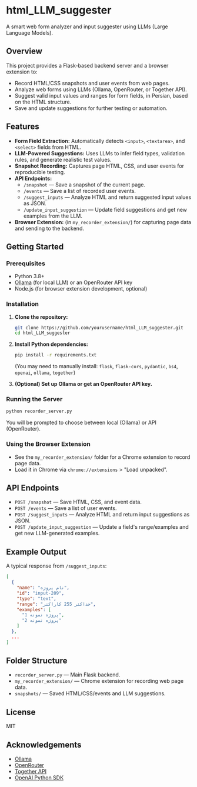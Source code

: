 # html_LLM_suggester

A smart web form analyzer and input suggester using LLMs (Large Language Models).

## Overview
This project provides a Flask-based backend server and a browser extension to:
- Record HTML/CSS snapshots and user events from web pages.
- Analyze web forms using LLMs (Ollama, OpenRouter, or Together API).
- Suggest valid input values and ranges for form fields, in Persian, based on the HTML structure.
- Save and update suggestions for further testing or automation.

## Features
- **Form Field Extraction:** Automatically detects `<input>`, `<textarea>`, and `<select>` fields from HTML.
- **LLM-Powered Suggestions:** Uses LLMs to infer field types, validation rules, and generate realistic test values.
- **Snapshot Recording:** Captures page HTML, CSS, and user events for reproducible testing.
- **API Endpoints:**
  - `/snapshot` — Save a snapshot of the current page.
  - `/events` — Save a list of recorded user events.
  - `/suggest_inputs` — Analyze HTML and return suggested input values as JSON.
  - `/update_input_suggestion` — Update field suggestions and get new examples from the LLM.
- **Browser Extension:** (in `my_recorder_extension/`) for capturing page data and sending to the backend.

## Getting Started

### Prerequisites
- Python 3.8+
- [Ollama](https://ollama.com/) (for local LLM) or an OpenRouter API key
- Node.js (for browser extension development, optional)

### Installation
1. **Clone the repository:**
   ```sh
   git clone https://github.com/yourusername/html_LLM_suggester.git
   cd html_LLM_suggester
   ```
2. **Install Python dependencies:**
   ```sh
   pip install -r requirements.txt
   ```
   (You may need to manually install: `flask`, `flask-cors`, `pydantic`, `bs4`, `openai`, `ollama`, `together`)

3. **(Optional) Set up Ollama or get an OpenRouter API key.**

### Running the Server
```sh
python recorder_server.py
```
You will be prompted to choose between local (Ollama) or API (OpenRouter).

### Using the Browser Extension
- See the `my_recorder_extension/` folder for a Chrome extension to record page data.
- Load it in Chrome via `chrome://extensions` > "Load unpacked".

## API Endpoints
- `POST /snapshot` — Save HTML, CSS, and event data.
- `POST /events` — Save a list of user events.
- `POST /suggest_inputs` — Analyze HTML and return input suggestions as JSON.
- `POST /update_input_suggestion` — Update a field's range/examples and get new LLM-generated examples.

## Example Output
A typical response from `/suggest_inputs`:
```json
[
  {
    "name": "نام پروژه",
    "id": "input-209",
    "type": "text",
    "range": "حداکثر 255 کاراکتر",
    "examples": [
      "پروژه نمونه 1",
      "پروژه نمونه 2"
    ]
  },
  ...
]
```

## Folder Structure
- `recorder_server.py` — Main Flask backend.
- `my_recorder_extension/` — Chrome extension for recording web page data.
- `snapshots/` — Saved HTML/CSS/events and LLM suggestions.

## License
MIT

## Acknowledgements
- [Ollama](https://ollama.com/)
- [OpenRouter](https://openrouter.ai/)
- [Together API](https://www.together.ai/)
- [OpenAI Python SDK](https://github.com/openai/openai-python)
